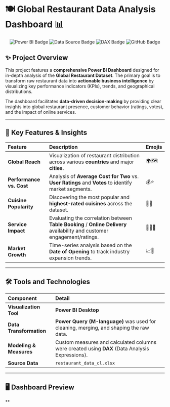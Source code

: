 # 🍽️ Global Restaurant Data Analysis Dashboard 📊

<p align="center">
  <img src="https://img.shields.io/badge/Power%20BI-F2C811?style=for-the-badge&logo=powerbi&logoColor=black" alt="Power BI Badge"/>
  <img src="https://img.shields.io/badge/Data%20Source-Excel%2FCSV-217346?style=for-the-badge&logo=microsoft-excel&logoColor=white" alt="Data Source Badge"/>
  <img src="https://img.shields.io/badge/DAX-Analysis-red?style=for-the-badge&logo=microsoft&logoColor=white" alt="DAX Badge"/>
  <img src="https://img.shields.io/badge/GitHub-100000?style=for-the-badge&logo=github&logoColor=white" alt="GitHub Badge"/>
</p>

## ✨ Project Overview

This project features a **comprehensive Power BI Dashboard** designed for in-depth analysis of the **Global Restaurant Dataset**. The primary goal is to transform raw restaurant data into **actionable business intelligence** by visualizing key performance indicators (KPIs), trends, and geographical distributions.

The dashboard facilitates **data-driven decision-making** by providing clear insights into global restaurant presence, customer behavior (ratings, votes), and the impact of online services.

---

## 🔑 Key Features & Insights

| Feature | Description | Emojis |
| :--- | :--- | :--- |
| **Global Reach** | Visualization of restaurant distribution across various **countries** and major **cities**. | 🌍🗺️ |
| **Performance vs. Cost** | Analysis of **Average Cost for Two** vs. **User Ratings** and **Votes** to identify market segments. | 💰⭐ |
| **Cuisine Popularity** | Discovering the most popular and **highest-rated cuisines** across the dataset. | 🍜🍕 |
| **Service Impact** | Evaluating the correlation between **Table Booking** / **Online Delivery** availability and customer engagement/ratings. | 🧑‍💻📱 |
| **Market Growth** | Time-series analysis based on the **Date of Opening** to track industry expansion trends. | 📈📅 |

---

## 🛠️ Tools and Technologies

| Component | Detail |
| :--- | :--- |
| **Visualization Tool** | **Power BI Desktop** |
| **Data Transformation** | **Power Query (M-language)** was used for cleaning, merging, and shaping the raw data. |
| **Modeling & Measures** | Custom measures and calculated columns were created using **DAX** (Data Analysis Expressions). |
| **Source Data** | `restaurant_data_cl.xlsx` |

---

## 🖥️ Dashboard Preview

**
